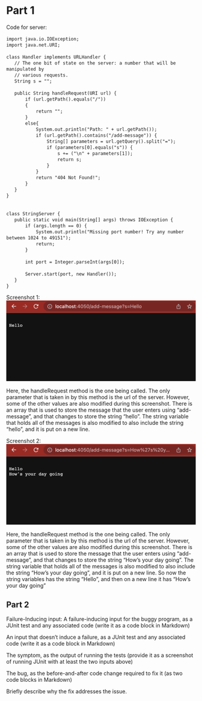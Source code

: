 # Part 1

Code for server: 

```
import java.io.IOException;
import java.net.URI;

class Handler implements URLHandler {
   // The one bit of state on the server: a number that will be manipulated by
   // various requests.
   String s = "";

   public String handleRequest(URI url) {
       if (url.getPath().equals("/"))
       {
           return "";
       }
       else{
           System.out.println("Path: " + url.getPath());
           if (url.getPath().contains("/add-message")) {
               String[] parameters = url.getQuery().split("=");
               if (parameters[0].equals("s")) {
                   s += ("\n" + parameters[1]);
                   return s;
               }
           }
           return "404 Not Found!";
       }
   }
}


class StringServer {
   public static void main(String[] args) throws IOException {
       if (args.length == 0) {
           System.out.println("Missing port number! Try any number between 1024 to 49151");
           return;
       }

       int port = Integer.parseInt(args[0]);

       Server.start(port, new Handler());
   }
}

```

Screenshot 1:
![Message 1](Message1.png)

Here, the handleRequest method is the one being called. The only parameter that is taken in by this method is the url of the server. However, some of the other values are also modified during this screenshot. There is an array that is used to store the message that the user enters using “add-message”, and that changes to store the string “hello”. The string variable that holds all of the messages is also modified to also include the string “hello”, and it is put on a new line.

Screenshot 2:
![Message 2](Message2.png)

Here, the handleRequest method is the one being called. The only parameter that is taken in by this method is the url of the server. However, some of the other values are also modified during this screenshot. There is an array that is used to store the message that the user enters using “add-message”, and that changes to store the string “How’s your day going”. The string variable that holds all of the messages is also modified to also include the string “How’s your day going”, and it is put on a new line. So now the string variables has the string “Hello”, and then on a new line it has “How’s your day going”

## Part 2

Failure-Inducing input:
A failure-inducing input for the buggy program, as a JUnit test and any associated code (write it as a code block in Markdown)

An input that doesn’t induce a failure, as a JUnit test and any associated code (write it as a code block in Markdown)

The symptom, as the output of running the tests (provide it as a screenshot of running JUnit with at least the two inputs above)

The bug, as the before-and-after code change required to fix it (as two code blocks in Markdown)

Briefly describe why the fix addresses the issue.




